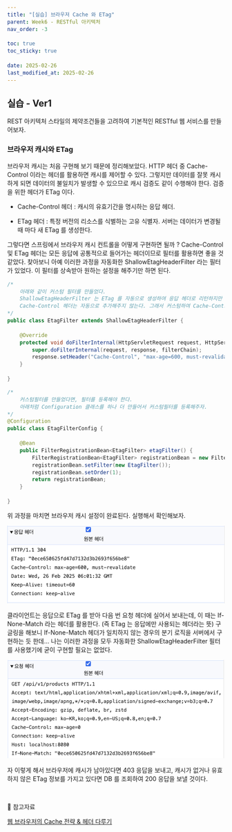 ```yaml
---
title: "[실습] 브라우저 Cache 와 ETag"
parent: Week6 - RESTful 아키텍처
nav_order: -3

toc: true
toc_sticky: true

date: 2025-02-26
last_modified_at: 2025-02-26
---
```


## 실습 - Ver1
REST 아키텍처 스타일의 제약조건들을 고려하여 기본적인 RESTful 웹 서비스를 만들어보자.

### 브라우저 캐시와 ETag

브라우저 캐시는 처음 구현해 보기 때문에 정리해보았다. HTTP 헤더 중 Cache-Control 이라는 헤더를 활용하면 캐시를 제어할 수 있다. 그렇지만 데이터를 잘못 캐시하게 되면 데이터의 불일치가 발생할 수 있으므로 캐시 검증도 같이 수행해야 한다. 검증을 위한 헤더가 ETag 이다.

- Cache-Control 헤더 : 캐시의 유효기간을 명시하는 응답 헤더.

- ETag 헤더 : 특정 버전의 리소스를 식별하는 고유 식별자. 서버는 데이터가 변경될 때 마다 새 ETag 를 생성한다.

그렇다면 스프링에서 브라우저 캐시 컨트롤을 어떻게 구현하면 될까 ?
Cache-Control 및 ETag 헤더는 모든 응답에 공통적으로 들어가는 헤더이므로 필터를 활용하면 좋을 것 같았다. 찾아보니 아예 이러한 과정을 자동화한 ShallowEtagHeaderFilter 라는 필터가 있었다. 이 필터를 상속받아 원하는 설정을 해주기만 하면 된다.

``` java
/*  
    아래와 같이 커스텀 필터를 만들었다. 
    ShallowEtagHeaderFilter 는 ETag 를 자동으로 생성하여 응답 헤더로 리턴하지만
    Cache-Control 헤더는 자동으로 추가해주지 않는다. 그래서 커스텀하여 Cache-Control 헤더를 추가했고, 유효기간 10분으로 정했다.
*/
public class EtagFilter extends ShallowEtagHeaderFilter {

    @Override
    protected void doFilterInternal(HttpServletRequest request, HttpServletResponse response, FilterChain filterChain) throws ServletException, IOException {
        super.doFilterInternal(request, response, filterChain);
        response.setHeader("Cache-Control", "max-age=600, must-revalidate");
    }

}
```

``` java
/*  
    커스텀필터를 만들었다면, 필터를 등록해야 한다.
    아래처럼 Configuration 클래스를 하나 더 만들어서 커스텀필터를 등록해주자.
*/
@Configuration
public class EtagFilterConfig {

    @Bean
    public FilterRegistrationBean<EtagFilter> etagFilter() {
        FilterRegistrationBean<EtagFilter> registrationBean = new FilterRegistrationBean<>();
        registrationBean.setFilter(new EtagFilter());
        registrationBean.setOrder(1);
        return registrationBean;
    }

}
```

위 과정을 마치면 브라우저 캐시 설정이 완료된다. 실행해서 확인해보자.

<img src="/assets/images/pages/study/spring6/스크린샷 2025-02-26 오후 3.14.29.png">

클라이언트는 응답으로 ETag 를 받아 다음 번 요청 헤더에 실어서 보내는데, 이 때는 If-None-Match 라는 헤더를 활용한다. (즉 ETag 는 응답에만 사용되는 헤더라는 뜻) 구글링을 해보니 If-None-Match 헤더가 일치하지 않는 경우의 분기 로직을 서버에서 구현하는 듯 한데... 나는 이러한 과정을 모두 자동화한 ShallowEtagHeaderFilter 필터를 사용했기에 굳이 구현할 필요는 없었다.

<img src="/assets/images/pages/study/spring6/스크린샷 2025-02-26 오후 3.28.39.png">

자 이렇게 해서 브라우저에 캐시가 남아있다면 403 응답을 보내고, 캐시가 없거나 유효하지 않은 ETag 정보를 가지고 있다면 DB 를 조회하여 200 응답을 보낼 것이다.

<br>

🔖 참고자료

[웹 브라우저의 Cache 전략 & 헤더 다루기](https://inpa.tistory.com/entry/HTTP-%F0%9F%8C%90-%EC%9B%B9-%EB%B8%8C%EB%9D%BC%EC%9A%B0%EC%A0%80%EC%9D%98-%EC%BA%90%EC%8B%9C-%EC%A0%84%EB%9E%B5-Cache-Headers-%EB%8B%A4%EB%A3%A8%EA%B8%B0#%EC%9B%B9%EB%B8%8C%EB%9D%BC%EC%9A%B0%EC%A0%80%EC%9D%98_%EC%BA%90%EC%8B%9Ccache_%EC%9B%90%EB%A6%AC)
